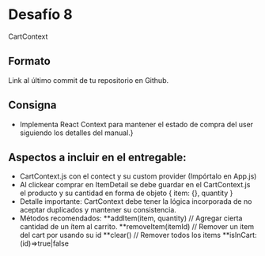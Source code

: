 # Desafío 8

CartContext

## Formato

Link al último commit de tu repositorio en Github.

## Consigna

* Implementa React Context para mantener el estado de compra del user siguiendo los detalles del manual.}

## Aspectos a incluir en el entregable:

* CartContext.js con el contect y su custom provider (Impórtalo en App.js)
* Al clickear comprar en ItemDetail se debe guardar en el CartContext.js el producto y su cantidad en forma de objeto { item: {}, quantity }
* Detalle importante: CartContext debe tener la lógica incorporada de no aceptar duplicados y mantener su consistencia.
* Métodos recomendados:
**addItem(item, quantity) // Agregar cierta cantidad de un ítem al carrito.
**removeItem(itemId) // Remover un item del cart por usando su id
**clear() // Remover todos los items
**isInCart: (id)=>true|false